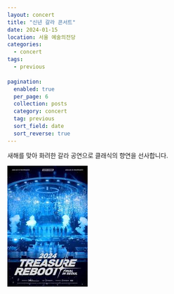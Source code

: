 ```yaml
---
layout: concert
title: "신년 갈라 콘서트"
date: 2024-01-15
location: 서울 예술의전당
categories:
  - concert
tags:
  - previous

pagination:
  enabled: true
  per_page: 6
  collection: posts
  category: concert
  tag: previous
  sort_field: date
  sort_reverse: true
---
```


새해를 맞아 화려한 갈라 공연으로 클래식의 향연을 선사합니다.

![gala](/assets/images/concert/2024-01-15-newyear-gala/image.png)
